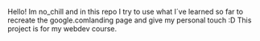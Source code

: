 Hello! Im no_chill and in this repo I try to use what I´ve learned so far to recreate the google.comlanding page and give my personal touch :D
This project is for my webdev course.
